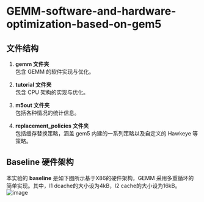 # GEMM-software-and-hardware-optimization-based-on-gem5

## 文件结构
1. **gemm 文件夹**  
   包含 GEMM 的软件实现与优化。

2. **tutorial 文件夹**  
   包含 CPU 架构的实现与优化。

3. **m5out 文件夹**  
   包括各种情况的统计信息。

4. **replacement_policies 文件夹**  
   包括缓存替换策略，涵盖 gem5 内建的一系列策略以及自定义的 Hawkeye 等策略。

## Baseline 硬件架构

本实验的 **baseline** 是如下图所示基于X86的硬件架构，GEMM 采用多重循环的简单实现。其中，l1 dcache的大小设为4kB，l2 cache的大小设为16kB。
![image](https://github.com/user-attachments/assets/9069fb79-53e0-4020-8355-898450be8177)

